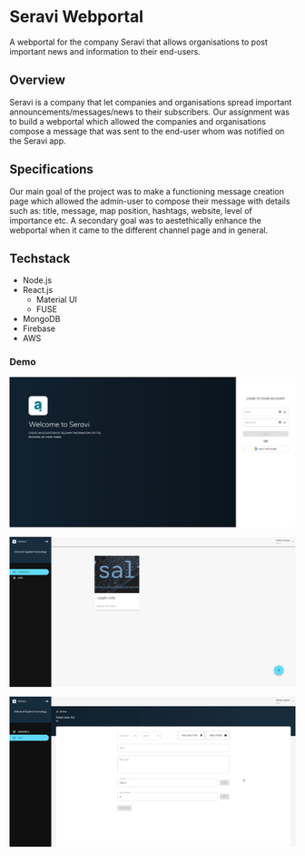 # Seravi Webportal
A webportal for the company Seravi that allows organisations to post important news and information to their end-users.

## Overview
Seravi is a company that let companies and organisations spread important announcements/messages/news to their subscribers. Our assignment was to build a webportal which allowed the companies and organisations compose a message that was sent to the end-user whom was notified on the Seravi app.

## Specifications
Our main goal of the project was to make a functioning message creation page which allowed the admin-user to compose their message with details such as: title, message, map position, hashtags, website, level of importance etc. A secondary goal was to aestethically enhance the webportal when it came to the different channel page and in general.

## Techstack
* Node.js
* React.js
  * Material UI
  * FUSE
* MongoDB
* Firebase
* AWS

### Demo
![webportal 1](demo/demo1.png)

![webportal_2](demo/demo2.png)

![webportal_3](demo/demo3.gif)
